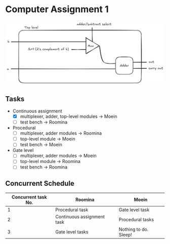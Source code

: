 # Computer Assignment 1

![schematic](https://github.com/ILoveBacteria/DSD-assignments/blob/main/computer_assignment1/schematic.png)

## Tasks

- Continuous assignment
    - [x] multiplexer, adder, top-level modules -> Moein
    - [ ] test bench -> Roomina
- Procedural
    - [ ] multiplexer, adder modules -> Roomina
    - [ ] top-level module -> Moein
    - [ ] test bench -> Moein
- Gate level
    - [ ] multiplexer, adder modules -> Moein
    - [ ] top-level module -> Roomina
    - [ ] test bench -> Roomina
 
## Concurrent Schedule

|Concurrent task No.|Roomina|Moein|
|---|---|---|
|1|Procedural task|Gate level task|
|2|Continuous assignment task|Procedural tasks|
|3|Gate level tasks|Nothing to do. Sleep!|
